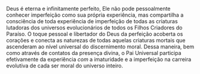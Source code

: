 ﻿Deus é eterna e infinitamente perfeito, Ele não pode pessoalmente conhecer imperfeição como sua própria experiência, mas compartilha a consciência de toda experiência de imperfeição de todas as criaturas lutadoras dos universos evolucionários de todos os Filhos Criadores do Paraíso. O toque pessoal e libertador do Deus da perfeição acoberta os corações e conecta as naturezas de todas aquelas criaturas mortais que ascenderam ao nível universal do discernimento moral. Dessa maneira, bem como através de contatos da presença divina, o Pai Universal participa efetivamente da experiência <I>com</I> a imaturidade e a imperfeição na carreira evolutiva de cada ser moral do universo inteiro.